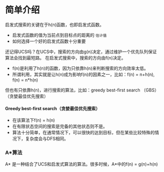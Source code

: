 # 简单介绍
启发式搜索的关键在于h(n)函数，也即启发式函数。
* 启发式函数的值为当前点到目标点的距离的 `估计值`
* 如何选择一个好的启发式函数十分重要

还记得UCS吗？在UCS中，搜索的方向由g(n)决定，通过维护一个优先队列保证算法会找到最短路。
在启发式搜索中，搜索的方向由f(n)决定。
* f(n)是利用了h(n)的函数，因为只依靠h(n)来判断搜索的方向效率太低。
* 所谓利用，其实就是让h(n)成为影响f(n)的因素之一，比如：f(n) = n+h(n), f(n) = n*h(n)

但也有只依靠h(n)，进行搜索的算法，比如：greedy best-first search （GBS）（贪婪最佳优先搜索）

#### Greedy best-first search（贪婪最佳优先搜索）
* 在该算法下f(n) = h(n)
* 在有限状态空间的搜索是完备的其他状态则不是。
* 算法十分简单，在通常情况下，可以很快的达到目标，但在某些比较特殊的情况下，复杂度会与DFS相同。

### A*算法
A* 是一种结合了UCS和启发式算法的算法。很多时候，A*中的f(n) = g(n)+h(n)
